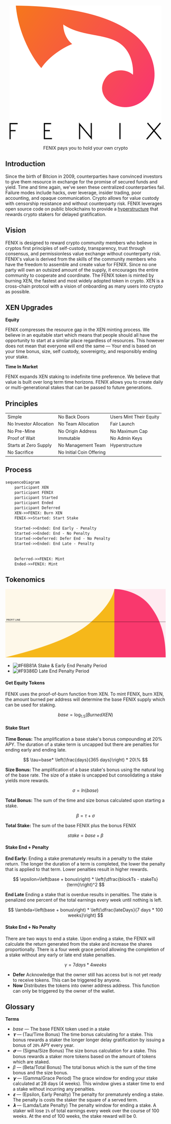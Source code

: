 <p align="center">
<picture>
  <source media="(prefers-color-scheme: dark)" srcset="./img/fenix-dark.svg">
  <img alt="fenix" src="./img/fenix-light.svg">
</picture>
</p>

<p align="center">
FENIX pays you to hold your own crypto
</p>

## Introduction

Since the birth of Bitcion in 2009, counterparties have convinced investors to give them resource in exchange for the promise of secured funds and yield. Time and time again, we've seen these centralized counterparties fail. Failure modes include hacks, over leverage, insider trading, poor accounting, and opaque communication. Crypto allows for value custody with censorship resistance and without counterparty risk. FENIX leverages open source code on public blockchains to provide a [hyperstructure](https://jacob.energy/hyperstructures.html) that rewards crypto stakers for delayed gratification.

## Vision

FENIX is designed to reward crypto community members who believe in cryptos first principles of self-custody, transparency, trust through consensus, and permissionless value exchange without counterparty risk. FENIX's value is derived from the skills of the community members who have the freedom to assemble and create value for FENIX. Since no one party will own an outsized amount of the supply, it encourages the entire community to cooperate and coordinate. The FENIX token is minted by burning XEN, the fastest and most widely adopted token in crypto. XEN is a cross-chain protocol with a vision of onboarding as many users into crypto as possible.

## XEN Upgrades

**Equity**

FENIX compresses the resource gap in the XEN minting process. We believe in an equitable start which means that people should all have the opportunity to start at a similar place regardless of resources. This however does not mean that everyone will end the same — Your end is based on your time bonus, size, self custody, sovereignty, and responsibly ending your stake.

**Time In Market**

FENIX expands XEN staking to indefinite time preference. We believe that value is built over long term time horizons. FENIX allows you to create daily or multi-generational stakes that can be passed to future generations.

## Principles

<table>
<tr>
<td>Simple</td>
<td>No Back Doors</td>
<td>Users Mint Their Equity</td>
</tr>
<tr>
<td>No Investor Allocation</td>
<td>No Team Allocation</td>
<td>Fair Launch</td>
</tr>
<tr>
<td>No Pre-Mine</td>
<td>No Origin Address</td>
<td>No Maximum Cap</td>
</tr>
<tr>
<td>Proof of Wait</td>
<td>Immutable</td>
<td>No Admin Keys</td>
</tr>
<tr>
<td>Starts at Zero Supply</td>
<td>No Management Team</td>
<td>Hyperstructure</td>
</tr>
<tr>
<td>No Sacrifice</td>
<td>No Initial Coin Offering</td>
<td></td>
</tr>
</table>

## Process

```mermaid
sequenceDiagram
    participant XEN
    participant FENIX
    participant Started
    participant Ended
    participant Deferred
    XEN->>FENIX: Burn XEN
    FENIX->>Started: Start Stake

    Started->>Ended: End Early - Penalty
    Started->>Ended: End - No Penalty
    Started->>Deferred: Defer End - No Penalty
    Started->>Ended: End Late - Penalty


    Deferred->>FENIX: Mint
    Ended->>FENIX: Mint
```

## Tokenomics

<p align="center">
<picture>
  <source media="(prefers-color-scheme: dark)" srcset="./img/stake-dark.svg">
  <img alt="fenix" src="./img/stake-light.svg">
</picture>
</p>

- ![#F6B81A](https://via.placeholder.com/15/F6B81A/F6B81A.png) Stake & Early End Penalty Period
- ![#F9386D](https://via.placeholder.com/15/F9386D/F9386D.png) Late End Penalty Period

#### Get Equity Tokens

FENIX uses the proof-of-burn function from XEN. To mint FENIX, burn XEN, the amount burned per address will determine the base FENIX supply which can be used for staking.

$$
base=\log_{1.5}\left(BurnedXEN\right)
$$

#### Stake Start

**Time Bonus:** The amplification a base stake's bonus compounding at 20% APY. The duration of a stake term is uncapped but there are penalties for ending early and ending late.

$$
\tau=base* \left(\frac{days}{365 days}\right) * 20\%
$$

**Size Bonus:** The amplification of a base stake's bonus using the natural log of the base rate. The size of a stake is uncapped but consolidating a stake yields more rewards.

$$
\sigma=ln(base)
$$

**Total Bonus:** The sum of the time and size bonus calculated upon starting a stake.

$$
\beta = \tau + \sigma
$$

**Total Stake:** The sum of the base FENIX plus the bonus FENIX

$$
stake = base + \beta
$$

#### Stake End + Penalty

**End Early:** Ending a stake prematurely results in a penalty to the stake return. The longer the duration of a term is completed, the lower the penalty that is applied to that term. Lower penalties result in higher rewards.

$$
\epsilon=\left(base + bonus\right) * \left(\dfrac{blockTs - stakeTs}{term}\right)^2
$$

**End Late** Ending a stake that is overdue results in penalties. The stake is penalized one percent of the total earnings every week until nothing is left.

$$
\lambda=\left(base + bonus\right) * \left(\dfrac{lateDays}{7 days * 100 weeks}\right)
$$

#### Stake End + No Penalty

There are two ways to end a stake. Upon ending a stake, the FENIX will calculate the return generated from the stake and increase the shares proportionally. There is a four week grace period allowing the completion of a stake without any early or late end stake penalties.

$$
\gamma= 7 days * 4 weeks
$$

- **Defer** Acknowledge that the owner still has access but is not yet ready to receive tokens. This can be triggered by anyone.
- **Now** Distributes the tokens into owner address address. This function can only be triggered by the owner of the wallet.

## Glossary

**Terms**

- _base_ — The base FENIX token used in a stake
- _𝞃_ — (Tau/Time Bonus) The time bonus calculating for a stake. This bonus rewards a staker the longer longer delay gratification by issuing a bonus of `20%` APY every year.
- _𝛔_ — (Sigma/Size Bonus) The size bonus calculation for a stake. This bonus rewards a staker more tokens based on the amount of tokens which are staked.
- _β_ — (Beta/Total Bonus) The total bonus which is the sum of the time bonus and the size bonus.
- _𝝲_ — (Gamma/Grace Period) The grace window for ending your stake calculated at 28 days (4 weeks). This window gives a staker time to end a stake without incurring any penalties.
- _𝝴_ — (Epsilon, Early Penalty) The penalty for prematurely ending a stake. The penalty is costs the staker the square of a served term.
- **_𝝺_** — (Lamda/Late Penalty) The penalty window for ending a stake. A staker will lose `1%` of total earnings every week over the course of 100 weeks. At the end of 100 weeks, the stake reward will be 0.
